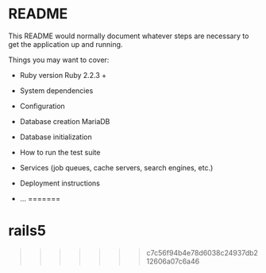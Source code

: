 # README

This README would normally document whatever steps are necessary to get the
application up and running.

Things you may want to cover:

* Ruby version
 	Ruby 2.2.3 +

* System dependencies

* Configuration

* Database creation
	MariaDB

* Database initialization

* How to run the test suite

* Services (job queues, cache servers, search engines, etc.)

* Deployment instructions

* ...
=======
# rails5
>>>>>>> c7c56f94b4e78d6038c24937db212606a07c6a46
